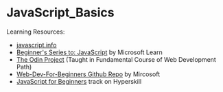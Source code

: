 # JavaScript_Basics

Learning Resources:
 - [javascript.info](javascript.info)
 - [Beginner's Series to: JavaScript](https://docs.microsoft.com/en-us/shows/beginners-series-to-javascript/?wt.mc_id=beginner-c9-niner) by Microsoft Learn
 - [The Odin Project](theodinproject.com) (Taught in Fundamental Course of Web Development Path)
 - [Web-Dev-For-Beginners Github Repo](https://github.com/microsoft/Web-Dev-For-Beginners) by Mircosoft
 - [JavaScript for Beginners](https://hyperskill.org/tracks/32?category=3) track on Hyperskill

